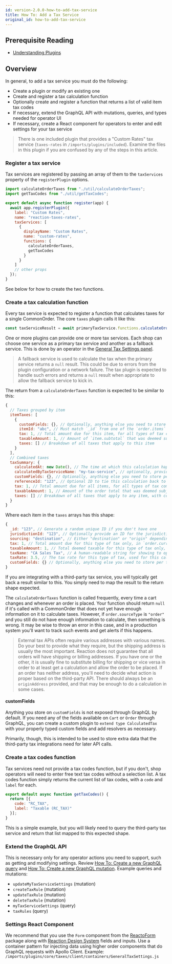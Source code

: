 ```yaml
---
id: version-2.0.0-how-to-add-tax-service
title: How To: Add a Tax Service
original_id: how-to-add-tax-service
---
```


## Prerequisite Reading
- [Understanding Plugins](./core-plugins-intro.md)

## Overview
In general, to add a tax service you must do the following:
- Create a plugin or modify an existing one
- Create and register a tax calculation function
- Optionally create and register a function that returns a list of valid item tax codes
- If necessary, extend the GraphQL API with mutations, queries, and types needed for operator UI
- If necessary, create a React component for operators to enter and edit settings for your tax service

> There is one included plugin that provides a "Custom Rates" tax service (`taxes-rates` in `/imports/plugins/included`). Examine the files in this plugin if you are confused by any of the steps in this article.

### Register a tax service

Tax services are registered by passing an array of them to the `taxServices` property of the `registerPlugin` options.

```js
import calculateOrderTaxes from "./util/calculateOrderTaxes";
import getTaxCodes from "./util/getTaxCodes";

export default async function register(app) {
  await app.registerPlugin({
    label: "Custom Rates",
    name: "reaction-taxes-rates",
    taxServices: [
      {
        displayName: "Custom Rates",
        name: "custom-rates",
        functions: {
          calculateOrderTaxes,
          getTaxCodes
        }
      }
    ]
    // other props
  });
}
```

See below for how to create the two functions.

### Create a tax calculation function

Every tax service is expected to register a function that calculates taxes for a single CommonOrder. The core `taxes` plugin calls it like this:

```js
const taxServiceResult = await primaryTaxService.functions.calculateOrderTaxes({ context, order });
```

One or more plugins can provide one or more tax services. Each shop can choose one service as a primary tax service and another as a fallback service. This is done by an operator in the [General Tax Settings panel]((tax.md#enable-a-tax-service)).

> A fallback service is used to calculate the tax when the primary service returns a `null` result. This could be due to errors from the plugin configuration or a network failure. The tax plugin is expected to handle such errors and returns a `null` result when appropriate to allow the fallback service to kick in.

The return from a `calculateOrderTaxes` function is expected to be similar to this:

```js
{
  // Taxes grouped by item
  itemTaxes: [
    {
      customFields: {}, // Optionally, anything else you need to store per item
      itemId: "abc", // Must match `_id` from one of the `order.items`
      tax: 1, // Total amount due for this item, for all types of tax combined, in `order.currencyCode`
      taxableAmount: 1, // Amount of `item.subtotal` that was deemed subject to taxation, in `order.currencyCode`
      taxes: [] // Breakdown of all taxes that apply to this item
    }
  ],
  // Combined taxes
  taxSummary: {
    calculatedAt: new Date(), // The time at which this calculation happened
    calculatedByTaxServiceName: "my-tax-service", // optionally, provide a name that will be stored on the final order, allowing you to identify which orders this service calculated taxes for and mark the order complete in your external tax service if required
    customFields: {}, // Optionally, anything else you need to store per order fulfillment group
    referenceId: "123", // Optional ID to tie this calculation back to an external system
    tax: 1, // Total amount due for all items, for all types of tax combined, in `order.currencyCode`
    taxableAmount: 1, // Amount of the order total that was deemed subject to taxation, in `order.currencyCode`
    taxes: [] // Breakdown of all taxes that apply to any item, with combined values for all items they applied to
  }
}
```

Where each item in the `taxes` arrays has this shape:

```js
{
  _id: "123", // Generate a random unique ID if you don't have one
  jurisdictionId: "123", // Optionally provide an ID for the jurisdiction this tax is for. Not currently used by core.
  sourcing: "destination", // Either "destination" or "origin" depending on which address triggered this tax
  tax: 1, // Total amount due for this type of tax only, in `order.currencyCode`
  taxableAmount: 1, // Total deemed taxable for this type of tax only, in `order.currencyCode`
  taxName: "CA Sales Tax", // A human-readable string for showing to operators and customers in the UI
  taxRate: 3.5, // The tax rate for this type of tax, used for this calculation
  customFields: {} // Optionally, anything else you need to store per tax line item
}
```

If you are integrating with a third-party tax service, you will typically get back a result similar to this. You simply need to map the result to the return shape expected.

The `calculateOrderTaxes` function is called frequently, every time a cart changes and whenever an order is placed. Your function should return `null` if it's called with a CommonOrder that does not yet have enough information on it to calculate taxes. However, if `order.sourceType` is `"order"` and you still do not have enough information to calculate, then something is wrong. It may be wise to throw an error in this case, and in a production system you'll want to track such events and get alerts if this happens.

> External tax APIs often require various addresses with various names. Do your best to provide what they require, but the shipping address is usually the most important. Reaction does not guarantee that all orders will have shipping or billing addresses. If you have one or the other, it is usually fine to substitute billing for shipping or vice versa in order to at least get a calculation and allow the order to be placed. If an order has neither address, you'll need to decide what action is proper based on the third-party API. There should always be an `originAddress` provided, and that may be enough to do a calculation in some cases.

#### customFields

Anything you store on `customFields` is not exposed through GraphQL by default. If you need any of the fields available on `Cart` or `Order` through GraphQL, you can create a custom plugin to `extend type CalculatedTax` with your properly typed custom fields and add resolvers as necessary.

Primarily, though, this is intended to be used to store extra data that the third-party tax integrations need for later API calls.

### Create a tax codes function

Tax services need not provide a tax codes function, but if you don't, shop operators will need to enter free text tax codes without a selection list. A tax codes function simply returns the current list of tax codes, with a `code` and `label` for each.

```js
export default async function getTaxCodes() {
  return [{
    code: "RC_TAX",
    label: "Taxable (RC_TAX)"
  }];
}
```

This is a simple example, but you will likely need to query the third-party tax service and return that list mapped to this expected shape.

### Extend the GraphQL API

This is necessary only for any operator actions you need to support, such as getting and modifying settings. Review [How To: Create a new GraphQL query](./graphql-create-query.md) and [How To: Create a new GraphQL mutation](./graphql-create-mutation.md). Example queries and mutations:
- `updateMyTaxServiceSettings` (mutation)
- `createTaxRule` (mutation)
- `updateTaxRule` (mutation)
- `deleteTaxRule` (mutation)
- `myTaxServiceSettings` (query)
- `taxRules` (query)

### Settings React Component

We recommend that you use the `Form` component from the [ReactoForm](http://composableforms.com/reacto-form/) package along with [Reaction Design System](https://designsystem.reactioncommerce.com) fields and inputs. Use a container pattern for injecting data using higher order components that do GraphQL requests with Apollo Client. Example: `/imports/plugins/core/taxes/client/containers/GeneralTaxSettings.js`
